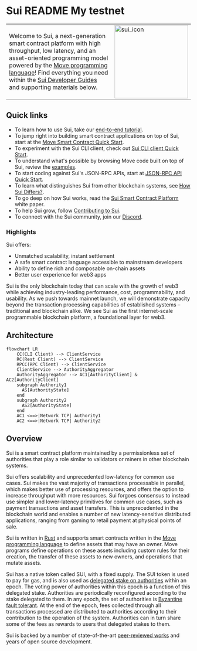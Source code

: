 # Sui README My testnet


|             |             |
| ----------- | ----------- |
| Welcome to Sui, a next-generation smart contract platform with high throughput, low latency, and an asset-oriented programming model powered by the [Move programming language](https://github.com/MystenLabs/awesome-move)! Find everything you need within the [Sui Developer Guides](doc/src/learn/index.md) and supporting materials below.      | <img src="doc/static/Sui_Icon_Brand.png" alt="sui_icon" width="200"/>      |

## Quick links

* To learn how to use Sui, take our [end-to-end tutorial](doc/src/explore/tutorials.md).
* To jump right into building smart contract applications on top of Sui, start at the [Move Smart Contract Quick Start](doc/src/build/move/index.md).
* To experiment with the Sui CLI client, check out [Sui CLI client Quick Start](doc/src/build/cli-client.md).
* To understand what's possible by browsing Move code built on top of Sui, review the [examples](doc/src/explore/examples.md).
* To start coding against Sui's JSON-RPC APIs, start at [JSON-RPC API Quick Start](doc/src/build/json-rpc.md).
* To learn what distinguishes Sui from other blockchain systems, see [How Sui Differs?](doc/src/learn/sui-compared.md).
* To go deep on how Sui works, read the [Sui Smart Contract Platform](doc/paper/sui.pdf) white paper.
* To help Sui grow, follow [Contributing to Sui](doc/src/contribute/index.md).
* To connect with the Sui community, join our [Discord](https://discord.gg/sui).

### Highlights

Sui offers:

* Unmatched scalability, instant settlement
* A safe smart contract language accessible to mainstream developers
* Ability to define rich and composable on-chain assets
* Better user experience for web3 apps

Sui is the only blockchain today that can scale with the growth of web3 while achieving industry-leading performance, cost, programmability, and usability. As we push towards mainnet launch, we will demonstrate capacity beyond the transaction processing capabilities of established systems – traditional and blockchain alike. We see Sui as the first internet-scale programmable blockchain platform, a foundational layer for web3.

## Architecture

```mermaid
flowchart LR
    CC(CLI Client) --> ClientService
    RC(Rest Client) --> ClientService
    RPCC(RPC Client) --> ClientService
    ClientService --> AuthorityAggregator
    AuthorityAggregator --> AC1[AuthorityClient] & AC2[AuthorityClient]
    subgraph Authority1
      AS[AuthorityState]
    end
    subgraph Authority2
      AS2[AuthorityState]
    end
    AC1 <==>|Network TCP| Authority1
    AC2 <==>|Network TCP| Authority2
```

## Overview

Sui is a smart contract platform maintained by a permissionless set of authorities that play a role similar to validators or miners in other blockchain systems.

Sui offers scalability and unprecedented low-latency for common use cases. Sui makes the vast majority of transactions processable in parallel, which makes better use of processing resources, and offers the option to increase throughput with more resources. Sui forgoes consensus to instead use simpler and lower-latency primitives for common use cases, such as payment transactions and asset transfers. This is unprecedented in the blockchain world and enables a number of new latency-sensitive distributed applications, ranging from gaming to retail payment at physical points of sale.

Sui is written in [Rust](https://www.rust-lang.org) and supports smart contracts written in the [Move programming language](https://github.com/move-language/move) to define assets that may have an owner. Move programs define operations on these assets including custom rules for their creation, the transfer of these assets to new owners, and operations that mutate assets.

Sui has a native token called SUI, with a fixed supply. The SUI token is used to pay for gas, and is also used as [delegated stake on authorities](https://learn.bybit.com/blockchain/delegated-proof-of-stake-dpos/) within an epoch. The voting power of authorities within this epoch is a function of this delegated stake. Authorities are periodically reconfigured according to the stake delegated to them. In any epoch, the set of authorities is [Byzantine fault tolerant](https://pmg.csail.mit.edu/papers/osdi99.pdf). At the end of the epoch, fees collected through all transactions processed are distributed to authorities according to their contribution to the operation of the system. Authorities can in turn share some of the fees as rewards to users that delegated stakes to them.

Sui is backed by a number of state-of-the-art [peer-reviewed works](https://github.com/MystenLabs/sui/blob/main/doc/src/contribute/research-papers.md) and years of open source development.
